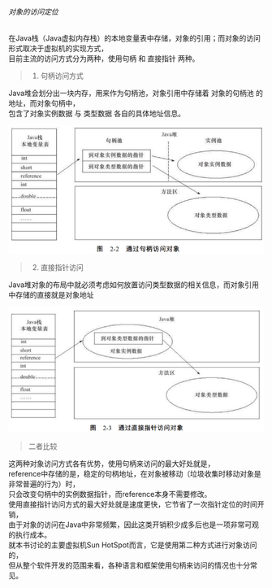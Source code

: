 ###### 对象的访问定位

在Java栈（Java虚拟内存栈）的本地变量表中存储，对象的引用；而对象的访问形式取决于虚拟机的实现方式，  
目前主流的访问方式分为两种，使用句柄 和 直接指针 两种。  


> 1. 句柄访问方式

Java堆会划分出一块内存，用来作为句柄池，对象引用中存储着 对象的句柄池 的地址，而对象句柄中，  
包含了对象实例数据 与 类型数据 各自的具体地址信息。  

![通过句柄访问对象](ImageFiles/Class_ObjectAccessLocation_001.png)

> 2. 直接指针访问

Java堆对象的布局中就必须考虑如何放置访问类型数据的相关信息，而对象引用中存储的直接就是对象地址

![通过句柄访问对象](ImageFiles/Class_ObjectAccessLocation_002.png)

> 二者比较

这两种对象访问方式各有优势，使用句柄来访问的最大好处就是，  
reference中存储的是，稳定的句柄地址，在对象被移动（垃圾收集时移动对象是非常普遍的行为）时，  
只会改变句柄中的实例数据指针，而reference本身不需要修改。  
使用直接指针访问方式的最大好处就是速度更快，它节省了一次指针定位的时间开销，  
由于对象的访问在Java中非常频繁，因此这类开销积少成多后也是一项非常可观的执行成本。  
就本书讨论的主要虚拟机Sun HotSpot而言，它是使用第二种方式进行对象访问的，  
但从整个软件开发的范围来看，各种语言和框架使用句柄来访问的情况也十分常见。  

  